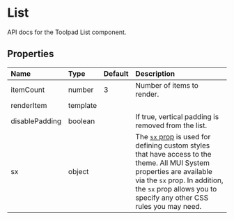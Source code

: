 <!-- This file has been auto-generated using `yarn docs:build:api`. -->

# List

<p class="description">API docs for the Toolpad List component.</p>

## Properties

| Name                                          | Type                                    | Default                             | Description                                                                                                                                                                                                                                                                          |
| :-------------------------------------------- | :-------------------------------------- | :---------------------------------- | :----------------------------------------------------------------------------------------------------------------------------------------------------------------------------------------------------------------------------------------------------------------------------------- |
| <span class="prop-name">itemCount</span>      | <span class="prop-type">number</span>   | <span class="prop-default">3</span> | Number of items to render.                                                                                                                                                                                                                                                           |
| <span class="prop-name">renderItem</span>     | <span class="prop-type">template</span> |                                     |                                                                                                                                                                                                                                                                                      |
| <span class="prop-name">disablePadding</span> | <span class="prop-type">boolean</span>  |                                     | If true, vertical padding is removed from the list.                                                                                                                                                                                                                                  |
| <span class="prop-name">sx</span>             | <span class="prop-type">object</span>   |                                     | The [`sx` prop](https://mui.com/system/getting-started/the-sx-prop/) is used for defining custom styles that have access to the theme. All MUI System properties are available via the `sx` prop. In addition, the `sx` prop allows you to specify any other CSS rules you may need. |

